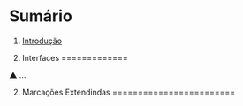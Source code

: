 Sumário <a name="summary"></a>
=======

1. [Introdução](#intro)

1. Interfaces <a name="intro"></a>
=============

[▲](#summary) ...


2. Marcações Extendindas 
========================